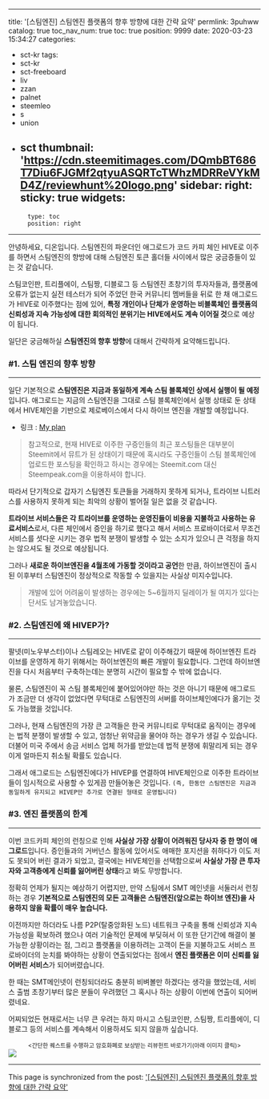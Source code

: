 
---
title: '[스팀엔진] 스팀엔진 플랫폼의 향후 방향에 대한 간략 요약'
permlink: 3puhww
catalog: true
toc_nav_num: true
toc: true
position: 9999
date: 2020-03-23 15:34:27
categories:
- sct-kr
tags:
- sct-kr
- sct-freeboard
- liv
- zzan
- palnet
- steemleo
- s
- union
- sct
thumbnail: 'https://cdn.steemitimages.com/DQmbBT686T7Diu6FJGMf2qtyuASQRTcTWhzMDRReVYkMD4Z/reviewhunt%20logo.png'
sidebar:
    right:
        sticky: true
widgets:
    -
        type: toc
        position: right
---


안녕하세요, 디온입니다. 스팀엔진의 파운더인 애그로드가 코드 카피 체인 HIVE로 이주를 하면서 스팀엔진의 향방에 대해 스팀엔진 토큰 홀더들 사이에서 많은 궁금증들이 있는 것 같습니다. 

스팀코인판, 트리플에이, 스팀짱, 디블로그 등 스팀엔진 초창기의 투자자들과, 플랫폼에 오류가 없는지 실전 테스터가 되어 주었던 한국 커뮤니티 멤버들을 뒤로 한 채 애그로드가 HIVE로 이주했다는 점에 있어, **특정 개인이나 단체가 운영하는 비블록체인 플랫폼의 신뢰성과 지속 가능성에 대한 회의적인 분위기는 HIVE에서도 계속 이어질 것**으로 예상이 됩니다.

일단은 궁금해하실 **스팀엔진의 향후 방향**에 대해서 간략하게 요약해드립니다.

### #1. 스팀 엔진의 향후 방향
---

일단 기본적으로 **스팀엔진은 지금과 동일하게 계속 스팀 블록체인 상에서 실행이 될 예정**입니다.  애그로드는 지금의 스팀엔진을 그대로 스팀 블록체인에서 실행 상태로 둔 상태에서 HIVE체인을 기반으로 제로베이스에서 다시 하이브 엔진을 개발할 예정입니다.

- 링크 : [My plan](https://steempeak.com/steem-engine/@aggroed/my-plan)

> 참고적으로, 현재 HIVE로 이주한 구증인들의 최근 포스팅들은 대부분이 Steemit에서 뮤트가 된 상태이기 때문에 혹시라도 구증인들이 스팀 블록체인에 업로드한 포스팅을 확인하고 하시는 경우에는 Steemit.com 대신 Steempeak.com을 이용하셔야 합니다.

따라서 단기적으로 갑자기 스팀엔진 토큰들을 거래하지 못하게 되거나, 트라이브 니트러스를 사용하지 못하게 되는 최악의 상황이 벌어질 일은 없을 것 같습니다. 

**트라이브 서비스들은 각 트라이브를 운영하는 운영진들이 비용을 지불하고 사용하는 유료서비스**로서, 다른 체인에서 증인을 하기로 했다고 해서 서비스 프로바이더로서 무조건 서비스를 셧다운 시키는 경우 법적 분쟁이 발생할 수 있는 소지가 있으니 큰 걱정을 하지는 않으셔도 될 것으로 예상됩니다.

그러나 **새로운 하이브엔진을 4월초에 가동할 것이라고 공언**한 만큼, 하이브엔진이 출시된 이후부터 스팀엔진이 정상적으로 작동할 수 있을지는 사실상 미지수입니다. 

> 개발에 있어 어려움이 발생하는 경우에는 5~6월까지 딜레이가 될 여지가 있다는 단서도 남겨놓았습니다.

### #2. 스팀엔진에 왜 HIVEP가?
---

팔넷(미노우부스터)이나 스팀레오는 HIVE로 같이 이주해갔기 때문에 하이브엔진 트라이브를 운영하게 하기 위해서는 하이브엔진의 빠른 개발이 필요합니다. 그런데 하이브엔진을 다시 처음부터 구축하는데는 분명히 시간이 필요할 수 밖에 없습니다.

물론, 스팀엔진이 꼭 스팀 블록체인에 붙어있어야만 하는 것은 아니기 때문에 애그로드가 조금만 더 생각이 없었다면 무턱대로 스팀엔진의 서버를 하이브체인에다가 옮기는 것도 가능했을 것입니다.

그러나, 현재 스팀엔진의 가장 큰 고객들은 한국 커뮤니티로 무턱대로 움직이는 경우에는 법적 분쟁이 발생할 수 있고, 엄청난 위약금을 물어야 하는 경우가 생길 수 있습니다. 더불어 미국 주에서 송금 서비스 업체 허가를 받았는데 법적 분쟁에 휘말리게 되는 경우 이게 얼마든지 취소될 확률도 있습니다. 

그래서 애그로드는 스팀엔진에다가 HIVEP를 연결하여 HIVE체인으로 이주한 트라이브들이 임시적으로 사용할 수 있게끔 만들어놓은 것입니다. `(즉, 한동안 스팀엔진은 지금과 동일하게 유지되고 HIVEP만 추가로 연결된 형태로 운영됩니다)`

### #3. 엔진 플랫폼의 한계
---

이번 코드카피 체인의 런칭으로 인해 **사실상 가장 상황이 어려워진 당사자 중 한 명이 애그로드**입니다. 증인들과의 거버넌스 활동에 있어서도 애매한 포지션을 취하다가 이도 저도 못되어 버린 결과가 되었고, 결국에는 HIVE체인을 선택함으로써 **사실상 가장 큰 투자자와 고객층에게 신뢰를 잃어버린 상태**라고 봐도 무방합니다.

정확히 언제가 될지는 예상하기 어렵지만, 만약 스팀에서 SMT 메인넷을 서둘러서 런칭하는 경우 **기본적으로 스팀엔진의 모든 고객들은 스팀엔진(앞으로는 하이브 엔진)을 사용하지 않을 확률이 매우 높습니다.** 

이전까지만 하더라도 나름 P2P(탈중앙화된 노드) 네트워크 구축을 통해 신뢰성과 지속가능성을 확보하려 했으나 여러 기술적인 문제에 부딪혀서 이 또한 단기간에 해결이 불가능한 상황이라는 점, 그리고 플랫폼을 이용하려는 고객이 돈을 지불하고도 서비스 프로바이더의 눈치를 봐야하는 상황이 연출되었다는 점에서 **엔진 플랫폼은 이미 신뢰를 잃어버린 서비스**가 되어버렸습니다.

한 때는 SMT메인넷이 런칭되더라도 충분히 비벼볼만 하겠다는 생각을 했었는데, 서비스 출범 초창기부터 많은 분들이 우려했던 그 혹시나 하는 상황이 이번에 연출이 되어버렸네요. 

어찌되었든 현재로서는 너무 큰 우려는 하지 마시고 스팀코인판, 스팀짱, 트리플에이, 디블로그 등의 서비스를 계속해서 이용하셔도 되지 않을까 싶습니다.


<center><sub><간단한 퀘스트를 수행하고 암호화폐로 보상받는 리뷰헌트 바로가기(아래 이미지 클릭)></sub></center>
<a href="https://review.hunt.town/r/7440"><img src="https://cdn.steemitimages.com/DQmbBT686T7Diu6FJGMf2qtyuASQRTcTWhzMDRReVYkMD4Z/reviewhunt%20logo.png"></a>

- - -

This page is synchronized from the post: ['[스팀엔진] 스팀엔진 플랫폼의 향후 방향에 대한 간략 요약'](https://steemit.com/@donekim/3puhww)
